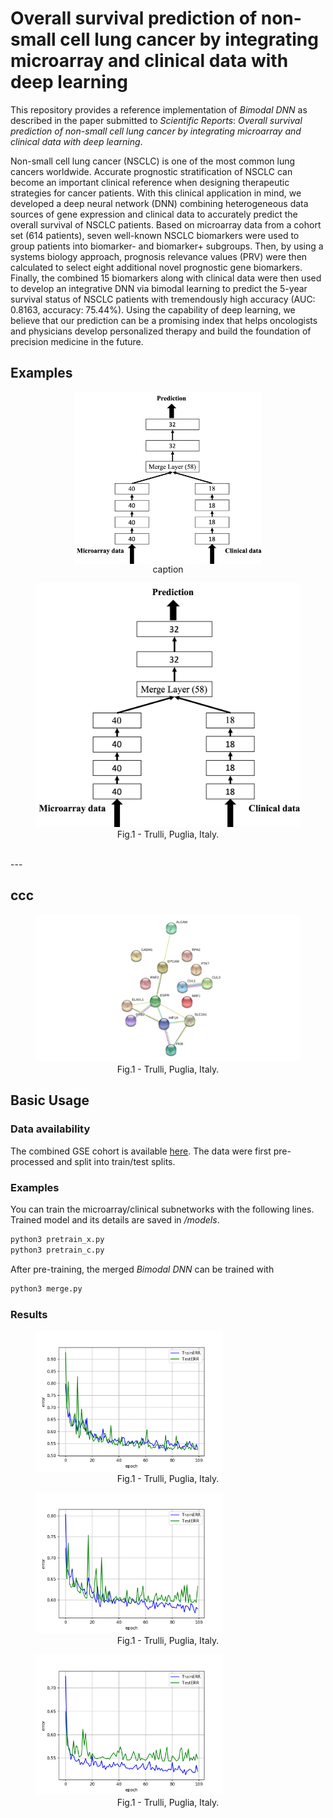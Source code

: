 # Overall survival prediction of non-small cell lung cancer by integrating microarray and clinical data with deep learning
This repository provides a reference implementation of *Bimodal DNN* as described in the paper submitted to *Scientific Reports*: *Overall survival prediction of non-small cell lung cancer by integrating microarray and clinical data with deep learning*.

Non-small cell lung cancer (NSCLC) is one of the most common lung cancers worldwide. Accurate prognostic stratification of NSCLC can become an important clinical reference when designing therapeutic strategies for cancer patients. With this clinical application in mind, we developed a deep neural network (DNN) combining heterogeneous data sources of gene expression and clinical data to accurately predict the overall survival of NSCLC patients. Based on microarray data from a cohort set (614 patients), seven well-known NSCLC biomarkers were used to group patients into biomarker- and biomarker+ subgroups. Then, by using a systems biology approach, prognosis relevance values (PRV) were then calculated to select eight additional novel prognostic gene biomarkers. Finally, the combined 15 biomarkers along with clinical data were then used to develop an integrative DNN via bimodal learning to predict the 5-year survival status of NSCLC patients with tremendously high accuracy (AUC: 0.8163, accuracy: 75.44%). Using the capability of deep learning, we believe that our prediction can be a promising index that helps oncologists and physicians develop personalized therapy and build the foundation of precision medicine in the future.


## Examples

<span class="img_container center" style="display: block;">
    <img width="300px" alt="test" src="images/architecture.png" style="display:block; margin-left: auto; margin-right: auto;" title="caption" />
    <span class="img_caption" style="display: block; text-align: center;">caption</span>
</span>


<div align="center">
  <figure>
  <img width="600px" height="auto" src="images/architecture.png"></img>
  <figcaption><center>Fig.1 - Trulli, Puglia, Italy.</center></figcaption>
  </figure>
</div>
</br>
---


## ccc
<div align="center">
  <figure>
  <img width="600px" height="auto" src="images/biomarkers.png">
  <figcaption><center>Fig.1 - Trulli, Puglia, Italy.</center></figcaption>
  </figure>
</div>


## Basic Usage

### Data availability
The combined GSE cohort is available [here](https://drive.google.com/file/d/1dnqQEahODuZpFPiIaZO86ucFRcGuFgAA/view?usp=sharing). The data were first pre-processed and split into train/test splits.

### Examples
You can train the microarray/clinical subnetworks with the following lines. Trained model and its details are saved in */models*.
```python
python3 pretrain_x.py
python3 pretrain_c.py
```
After pre-training, the merged *Bimodal DNN* can be trained with
```python
python3 merge.py
```
### Results
<div>
  <figure>
  <img width="300px" height="auto" src="results/error_x.png">
  <figcaption><center>Fig.1 - Trulli, Puglia, Italy.</center></figcaption>
  </figure>
</div>
<div>
  <figure>
  <img width="300px" height="auto" src="results/error_c.png">
  <figcaption><center>Fig.1 - Trulli, Puglia, Italy.</center></figcaption>
  </figure>
</div>
<div>
  <figure>
  <img width="300px" height="auto" src="results/error_merge.png">
  <figcaption><center>Fig.1 - Trulli, Puglia, Italy.</center></figcaption>
  </figure>
</div>



